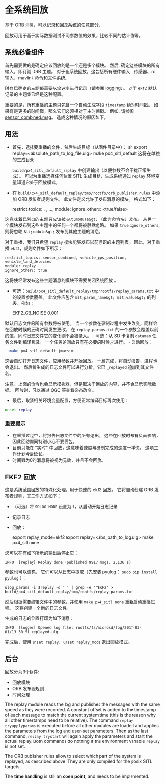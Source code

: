 # 全系统回放

基于 ORB 消息，可以记录和回放系统的任意部分。

回放可用于基于实际数据测试不同参数值的效果，比较不同的估计值等。

## 系统必备组件

首先需要做的是确定应该回放的是一个还是多个模块。 然后, 确定这些模块的所有输入，即订阅 ORB 主题。 对于全系统回放，这包括所有硬件输入：传感器、rc 输入、mavlink 命令和文件系统。

所有已确定的主题都需要以全速率进行记录（请参阅 [logging](../log/logging.md)）。 对于 `ekf2` 默认记录的主题集已经是这种配置。

重要的是，所有重播的主题只包含一个自动生成字段 `timestamp` 绝对时间戳。 如果有是更多的时间戳，那么它们必须相对于主时间戳。 例如, 请参阅 [sensor_combined.msg](https://github.com/PX4/Firmware/blob/master/msg/sensor_combined.msg)。 造成这种情况的原因如下。

## 用法

- 首先，选择要重播的文件，然后生成目标（从固件目录中）： 
        sh
        export replay=<absolute_path_to_log_file.ulg>
        make px4_sitl_default 这将在单独的生成目录 
    
    `build/px4_sitl_default_replay` 中创建输出（以便参数不会干扰正常生成）。 可以为重播选择任何位置 SITL 生成目标，生成系统通过 `replay` 环境变量知道它处于回放模式。
- 在 `build/px4_sitl_default_replay/tmp/rootfs/orb_publisher.rules` 中添加 ORB 发布者规则文件。 此文件定义允许了发布消息的模块。 格式如下：

    restrict_topics: <topic1>, <topic2>, ..., <topicN>
    module: <module>
    ignore_others: <true/false>
    

这意味着已列出的主题只应该被 `&lt;module&gt;` （此为命令名）发布。 从另一个模块发布到这些主题中的任何一个都将被静默忽略。 如果 `true` `ignore_others`, 则将忽略 `&lt;module&gt;` 发布到其他主题的消息。

对于重播，我们只希望 `replay` 模块能够发布以前标识的主题列表。 因此，对于重播 `ekf2`，规则文件如下所示：

    restrict_topics: sensor_combined, vehicle_gps_position, vehicle_land_detected
    module: replay
    ignore_others: true
    

这将使经常发布这些主题消息的模块不需要关闭系统回放 。

- 可选：`build/px4_sitl_default_replay/tmp/rootfs/replay_params.txt` 中的设置参数覆盖。 此文件应包含 ` &lt;param_name&gt; &lt;value&gt; ` 的列表，例如：

    EKF2_GB_NOISE 0.001
    

默认日志文件的所有参数将被使用。 当一个参数在录制过程中发生改变，同样会在回放时候的正确时间发生更改。 在 `replay_params.txt` 的一个参数会覆盖以前的值，同时日志文件它的变化则不会被录入。 - 可选：从 SD 卡复制 `dataman` 任务文件到编译目录。 一个任务的回放只有在必要的时候才进行。 - 启动回放：

```sh
  make px4_sitl_default jmavsim
```

这会自动打开日志文件，应用参数并开始回放。 一旦完成，将自动报告，进程也会退出。 然后新生成的日志文件可以进行分析，它已 `_replayed` 追加到其文件名。

注意，上面的命令也会显示模拟器，但是取决于回放的内容，并不会显示实际数据。 回放时，可以通过 QGC 等查看姿态改变。

- 最后，取消相关环境变量配置，方便正常编译目标再次使用：

```sh
unset replay
```

### 重要提示

- 在重播过程中，将报告日志文件中的所有退出。 这些在回放时都有负面影响，因此回访期间特别小心不要丢包。
- 目前只能在 "实时" 中回放，这意味着速度与录制完成的速度一样快。 这项工作计划今后延长。
- 时间戳为0的消息将被视为无效，并且不会回放。

## EKF2 回放

这是系统范围回放的特殊化处理，用于快速的 ekf2 回放。 它将自动创建 ORB 发布者规则，其工作方式如下：

- （可选）将 `SDLOG_MODE` 设置为 1，从启动开始日志记录
- 记录日志
- 回放：

    export replay_mode=ekf2
    export replay=<abs_path_to_log.ulg>
    make px4_sitl none
    

您可以在有如下所示的输出后停止它：

    INFO  [replay] Replay done (published 9917 msgs, 2.136 s)
    

参数也可以调整。 它们可以从日志中提取（先安装 pyulog： `sudo pip install pyulog` ）：

    ulog_params -i $replay -d ' ' | grep -e '^EKF2' > build/px4_sitl_default_replay/tmp/rootfs/replay_params.txt
    

然后根据需要编辑文件中的参数，并使用 `make px4_sitl none` 重新启动重播过程。 这将创建一个新的日志文件。

生成的日志的位置打印为如下消息：

    INFO  [logger] Opened log file: rootfs/fs/microsd/log/2017-03-01/13_30_51_replayed.ulg
    

完成后，使用 `unset replay; unset replay_mode` 退出回放模式。

## 后台

回放分为3个组件:

- 回放模块
- ORB 发布者规则
- 时间处理

The replay module reads the log and publishes the messages with the same speed as they were recorded. A constant offset is added to the timestamp of each message to match the current system time (this is the reason why all other timestamps need to be relative). The command `replay tryapplyparams` is executed before all other modules are loaded and applies the parameters from the log and user-set parameters. Then as the last command, `replay trystart` will again apply the parameters and start the actual replay. Both commands do nothing if the environment variable `replay` is not set.

The ORB publisher rules allow to select which part of the system is replayed, as described above. They are only compiled for the posix SITL targets.

The **time handling** is still an **open point**, and needs to be implemented.